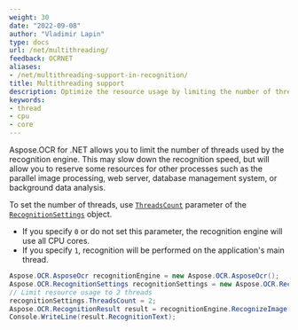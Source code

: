 ```yaml
---
weight: 30
date: "2022-09-08"
author: "Vladimir Lapin"
type: docs
url: /net/multithreading/
feedback: OCRNET
aliases:
- /net/multithreading-support-in-recognition/
title: Multithreading support
description: Optimize the resource usage by limiting the number of threads used by Aspose.OCR for .NET recognition engine.
keywords:
- thread
- cpu
- core
---
```


Aspose.OCR for .NET allows you to limit the number of threads used by the recognition engine. This may slow down the recognition speed, but will allow you to reserve some resources for other processes such as the parallel image processing, web server, database management system, or background data analysis.

To set the number of threads, use [`ThreadsCount`](https://reference.aspose.com/ocr/net/aspose.ocr/recognitionsettings/threadscount/) parameter of the [`RecognitionSettings`](https://reference.aspose.com/ocr/net/aspose.ocr/recognitionsettings/) object.

- If you specify `0` or do not set this parameter, the recognition engine will use all CPU cores.
- If you specify `1`, recognition will be performed on the application's main thread.

```csharp
Aspose.OCR.AsposeOcr recognitionEngine = new Aspose.OCR.AsposeOcr();
Aspose.OCR.RecognitionSettings recognitionSettings = new Aspose.OCR.RecognitionSettings();
// Limit resource usage to 2 threads
recognitionSettings.ThreadsCount = 2;
Aspose.OCR.RecognitionResult result = recognitionEngine.RecognizeImage("source.png", recognitionSettings);
Console.WriteLine(result.RecognitionText);
```

